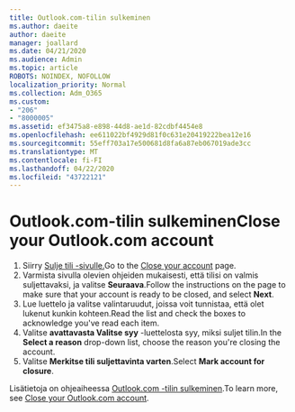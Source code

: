 ```yaml
---
title: Outlook.com-tilin sulkeminen
ms.author: daeite
author: daeite
manager: joallard
ms.date: 04/21/2020
ms.audience: Admin
ms.topic: article
ROBOTS: NOINDEX, NOFOLLOW
localization_priority: Normal
ms.collection: Adm_O365
ms.custom:
- "206"
- "8000005"
ms.assetid: ef3475a8-e898-44d8-ae1d-82cdbf4454e8
ms.openlocfilehash: ee611022bf4929d81f0c631e20419222bea12e16
ms.sourcegitcommit: 55eff703a17e500681d8fa6a87eb067019ade3cc
ms.translationtype: MT
ms.contentlocale: fi-FI
ms.lasthandoff: 04/22/2020
ms.locfileid: "43722121"
---
```

# <a name="close-your-outlookcom-account"></a><span data-ttu-id="26ceb-102">Outlook.com-tilin sulkeminen</span><span class="sxs-lookup"><span data-stu-id="26ceb-102">Close your Outlook.com account</span></span>

1. <span data-ttu-id="26ceb-103">Siirry [Sulje tili -sivulle.](https://go.microsoft.com/fwlink/p/?linkid=845493)</span><span class="sxs-lookup"><span data-stu-id="26ceb-103">Go to the [Close your account](https://go.microsoft.com/fwlink/p/?linkid=845493) page.</span></span>
2. <span data-ttu-id="26ceb-104">Varmista sivulla olevien ohjeiden mukaisesti, että tilisi on valmis suljettavaksi, ja valitse **Seuraava**.</span><span class="sxs-lookup"><span data-stu-id="26ceb-104">Follow the instructions on the page to make sure that your account is ready to be closed, and select **Next**.</span></span>
3. <span data-ttu-id="26ceb-105">Lue luettelo ja valitse valintaruudut, joissa voit tunnistaa, että olet lukenut kunkin kohteen.</span><span class="sxs-lookup"><span data-stu-id="26ceb-105">Read the list and check the boxes to acknowledge you've read each item.</span></span>
4. <span data-ttu-id="26ceb-106">Valitse **avattavasta Valitse syy** -luettelosta syy, miksi suljet tilin.</span><span class="sxs-lookup"><span data-stu-id="26ceb-106">In the **Select a reason** drop-down list, choose the reason you're closing the account.</span></span>
5. <span data-ttu-id="26ceb-107">Valitse **Merkitse tili suljettavinta varten**.</span><span class="sxs-lookup"><span data-stu-id="26ceb-107">Select **Mark account for closure**.</span></span>

<span data-ttu-id="26ceb-108">Lisätietoja on ohjeaiheessa [Outlook.com -tilin sulkeminen](https://support.office.com/article/564b801e-2a47-4cb2-afa8-12ead3185038?wt.mc_id=Office_Outlook_com_Alchemy).</span><span class="sxs-lookup"><span data-stu-id="26ceb-108">To learn more, see [Close your Outlook.com account](https://support.office.com/article/564b801e-2a47-4cb2-afa8-12ead3185038?wt.mc_id=Office_Outlook_com_Alchemy).</span></span>
  